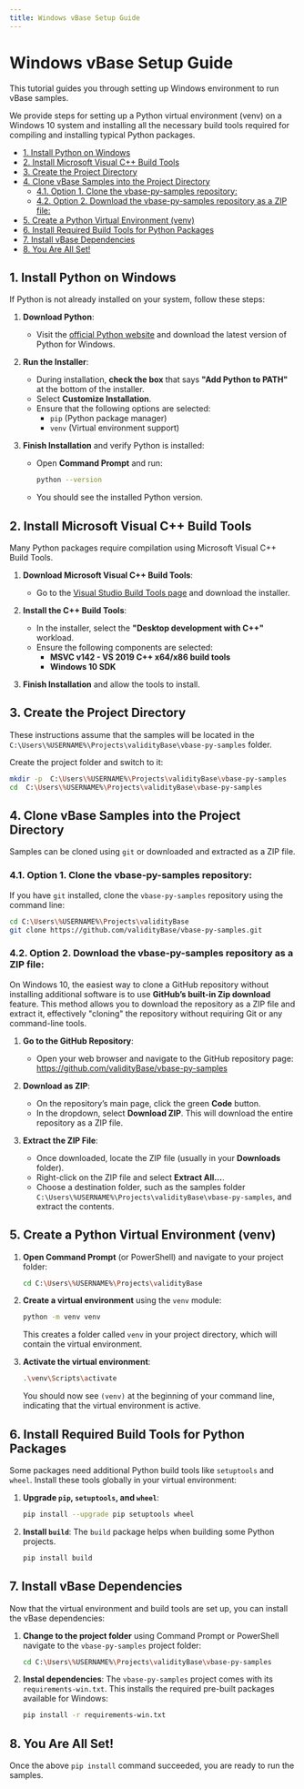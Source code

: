 ```yaml
---
title: Windows vBase Setup Guide
---
```


<!-- omit in toc -->
# Windows vBase Setup Guide

This tutorial guides you through setting up Windows environment
to run vBase samples.

We provide steps for setting up a Python virtual environment (venv) on a Windows 10 system and installing all the necessary build tools required for compiling and installing typical Python packages.

- [1. Install Python on Windows](#1-install-python-on-windows)
- [2. Install Microsoft Visual C++ Build Tools](#2-install-microsoft-visual-c-build-tools)
- [3. Create the Project Directory](#3-create-the-project-directory)
- [4. Clone vBase Samples into the Project Directory](#4-clone-vbase-samples-into-the-project-directory)
  - [4.1. Option 1. Clone the vbase-py-samples repository:](#41-option-1-clone-the-vbase-py-samples-repository)
  - [4.2. Option 2. Download the vbase-py-samples repository as a ZIP file:](#42-option-2-download-the-vbase-py-samples-repository-as-a-zip-file)
- [5. Create a Python Virtual Environment (venv)](#5-create-a-python-virtual-environment-venv)
- [6. Install Required Build Tools for Python Packages](#6-install-required-build-tools-for-python-packages)
- [7. Install vBase Dependencies](#7-install-vbase-dependencies)
- [8. You Are All Set!](#8-you-are-all-set)

## 1. Install Python on Windows

If Python is not already installed on your system, follow these steps:

1. **Download Python**:
   - Visit the [official Python website](https://www.python.org/downloads/) and download the latest version of Python for Windows.
   
2. **Run the Installer**:
   - During installation, **check the box** that says **"Add Python to PATH"** at the bottom of the installer.
   - Select **Customize Installation**.
   - Ensure that the following options are selected:
     - `pip` (Python package manager)
     - `venv` (Virtual environment support)

3. **Finish Installation** and verify Python is installed:
   - Open **Command Prompt** and run:
     ```bash
     python --version
     ```
   - You should see the installed Python version.

## 2. Install Microsoft Visual C++ Build Tools

Many Python packages require compilation using Microsoft Visual C++ Build Tools.

1. **Download Microsoft Visual C++ Build Tools**:
   - Go to the [Visual Studio Build Tools page](https://visualstudio.microsoft.com/visual-cpp-build-tools/) and download the installer.

2. **Install the C++ Build Tools**:
   - In the installer, select the **"Desktop development with C++"** workload.
   - Ensure the following components are selected:
     - **MSVC v142 - VS 2019 C++ x64/x86 build tools**
     - **Windows 10 SDK**

3. **Finish Installation** and allow the tools to install.

## 3. Create the Project Directory

These instructions assume that the samples will be located in the `C:\Users\%USERNAME%\Projects\validityBase\vbase-py-samples` folder.

Create the project folder and switch to it:
   ```bash
   mkdir -p  C:\Users\%USERNAME%\Projects\validityBase\vbase-py-samples
   cd  C:\Users\%USERNAME%\Projects\validityBase\vbase-py-samples
   ```

## 4. Clone vBase Samples into the Project Directory

Samples can be cloned using `git` or downloaded and extracted as a ZIP file.

### 4.1. Option 1. Clone the vbase-py-samples repository:
   
If you have `git` installed, clone the `vbase-py-samples` repository using the command line:
   ```bash
   cd C:\Users\%USERNAME%\Projects\validityBase
   git clone https://github.com/validityBase/vbase-py-samples.git
   ```

### 4.2. Option 2. Download the vbase-py-samples repository as a ZIP file:

On Windows 10, the easiest way to clone a GitHub repository without installing additional software is to use **GitHub’s built-in Zip download** feature. This method allows you to download the repository as a ZIP file and extract it, effectively "cloning" the repository without requiring Git or any command-line tools.

1. **Go to the GitHub Repository**:
   - Open your web browser and navigate to the GitHub repository page: https://github.com/validityBase/vbase-py-samples

2. **Download as ZIP**:
   - On the repository’s main page, click the green **Code** button.
   - In the dropdown, select **Download ZIP**. This will download the entire repository as a ZIP file.

3. **Extract the ZIP File**:
   - Once downloaded, locate the ZIP file (usually in your **Downloads** folder).
   - Right-click on the ZIP file and select **Extract All...**.
   - Choose a destination folder, such as the samples folder `C:\Users\%USERNAME%\Projects\validityBase\vbase-py-samples`, and extract the contents.

## 5. Create a Python Virtual Environment (venv)

1. **Open Command Prompt** (or PowerShell) and navigate to your project folder:
   ```bash
   cd C:\Users\%USERNAME%\Projects\validityBase
   ```

2. **Create a virtual environment** using the `venv` module:
   ```bash
   python -m venv venv
   ```

   This creates a folder called `venv` in your project directory, which will contain the virtual environment.

3. **Activate the virtual environment**:
   ```bash
   .\venv\Scripts\activate
   ```

   You should now see `(venv)` at the beginning of your command line, indicating that the virtual environment is active.

## 6. Install Required Build Tools for Python Packages

Some packages need additional Python build tools like `setuptools` and `wheel`. Install these tools globally in your virtual environment:

1. **Upgrade `pip`, `setuptools`, and `wheel`**:
   ```bash
   pip install --upgrade pip setuptools wheel
   ```

2. **Install `build`**:
   The `build` package helps when building some Python projects.
   ```bash
   pip install build
   ```

## 7. Install vBase Dependencies

Now that the virtual environment and build tools are set up, you can install the vBase dependencies:

1. **Change to the project folder** using Command Prompt or PowerShell navigate to the `vbase-py-samples` project folder:
   ```bash
   cd C:\Users\%USERNAME%\Projects\validityBase\vbase-py-samples
   ```

2. **Instal dependencies**:
   The `vbase-py-samples` project comes with its `requirements-win.txt`.
   This installs the required pre-built packages available for Windows:
   ```bash
   pip install -r requirements-win.txt
   ```

## 8. You Are All Set!

Once the above `pip install` command succeeded, you are ready to run the samples.
